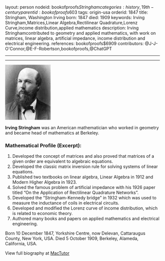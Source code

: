 layout: person
nodeid: bookofproofs$Stringham
categories: history,19th-century
parentid: bookofproofs$603
tags: origin-usa
orderid: 1847
title: Stringham, Washington Irving
born: 1847
died: 1909
keywords: Irving Stringham,Matrices,Linear Algebra,Rectilinear Quadrature,Lorenz Curve,income distribution,applied mathematics
description: Irving Stringhamcontributed to geometry and applied mathematics, with work on matrices, linear algebra, artificial impedance, income distribution and electrical engineering.
references: bookofproofs$6909
contributors: @J-J-O'Connor,@E-F-Robertson,bookofproofs,@ChatGPT

---



---

![Stringham.jpg](https://github.com/bookofproofs/bookofproofs.github.io/blob/main/_sources/_assets/images/portraits/Stringham.jpg?raw=true)

**Irving Stringham** was an American mathematician who worked in geometry and became head of mathematics at Berkeley.

### Mathematical Profile (Excerpt):
1. Developed the concept of matrices and also proved that matrices of a given order are equivalent to algebraic equations.
2. Developed the classic matrix inversion rule for solving systems of linear equations.
3. Published two textbooks on linear algebra, Linear Algebra in 1912 and Modern Higher Algebra in 1923.
4. Solved the famous problem of artificial impedance with his 1926 paper titled “On the Application of Rectilinear Quadrature Networks”.
5. Developed the “Stringham-Kennedy bridge” in 1932 which was used to measure the inductance of coils in electrical circuits.
6. Developed and modified the Lorenz curve of income distribution, which is related to economic theory. 
7. Authored many books and papers on applied mathematics and electrical engineering.

Born 10 December 1847, Yorkshire Centre, now Delevan, Cattaraugus County, New York, USA. Died 5 October 1909, Berkeley, Alameda, California, USA.

View full biography at [MacTutor](https://mathshistory.st-andrews.ac.uk/Biographies/Stringham/)
